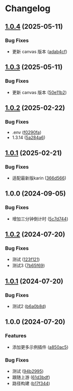 # Changelog

## [1.0.4](https://github.com/pohgxz/karin-plugin-picture-game/compare/v1.0.3...v1.0.4) (2025-05-11)


### Bug Fixes

* 更新 canvas 版本 ([adab4cf](https://github.com/pohgxz/karin-plugin-picture-game/commit/adab4cf7bacb6198509d9463e5b32ee766792a27))

## [1.0.3](https://github.com/pohgxz/karin-plugin-picture-game/compare/v1.0.2...v1.0.3) (2025-05-11)


### Bug Fixes

* 更新 canvas 版本 ([50e11b2](https://github.com/pohgxz/karin-plugin-picture-game/commit/50e11b24a0dfa171ad5b55b275a3b6c790d20bb4))

## [1.0.2](https://github.com/pohgxz/karin-plugin-picture-game/compare/v1.0.1...v1.0.2) (2025-02-22)


### Bug Fixes

* .env ([f0290fa](https://github.com/pohgxz/karin-plugin-picture-game/commit/f0290facc479e2a697cb4541bc019aa5d42934e2))
* 1.3.14 ([5a284a6](https://github.com/pohgxz/karin-plugin-picture-game/commit/5a284a68d17d34f89018ef6d387c194a2b4b61d1))

## [1.0.1](https://github.com/pohgxz/karin-plugin-picture-game/compare/v1.0.0...v1.0.1) (2025-02-21)


### Bug Fixes

* 适配最新版karin ([366d566](https://github.com/pohgxz/karin-plugin-picture-game/commit/366d5668b6a96c920c52723be29449cb0f31388a))

## 1.0.0 (2024-09-05)


### Bug Fixes

* 增加三分钟倒计时 ([5c7d744](https://github.com/pohgxz/karin-plugin-picture-game/commit/5c7d74484df699b1089da1ede71bbefaf932c1a6))

## [1.0.2](https://github.com/KarinJS/karin-plugin-template/compare/v1.0.1...v1.0.2) (2024-07-20)


### Bug Fixes

* 测试 ([123f121](https://github.com/KarinJS/karin-plugin-template/commit/123f12135ae1b1842984dd5eaa2349eeacd482f0))
* 测试3 ([7b65f69](https://github.com/KarinJS/karin-plugin-template/commit/7b65f69567e5fc313246746b18aea9d23ca67662))

## [1.0.1](https://github.com/KarinJS/karin-plugin-template/compare/v1.0.0...v1.0.1) (2024-07-20)


### Bug Fixes

* 测试2 ([b6a0b8d](https://github.com/KarinJS/karin-plugin-template/commit/b6a0b8d0f9175916ed6fbb3c034b4ee30f168c07))

## 1.0.0 (2024-07-20)


### Features

* 添加更多示例插件 ([a850ac5](https://github.com/KarinJS/karin-plugin-template/commit/a850ac5fb1a03e8134f0fb2e517464e8117d5565))


### Bug Fixes

* 测试 ([94b2995](https://github.com/KarinJS/karin-plugin-template/commit/94b29953a99d75e31e548e031598eeaf8c17fa96))
* 跟随上游 ([61d3bdf](https://github.com/KarinJS/karin-plugin-template/commit/61d3bdfc29801edaed046f35c771e68abe5540b7))
* 路径构建 ([b17f344](https://github.com/KarinJS/karin-plugin-template/commit/b17f344db0cf6f3dfa29f6d0f903825b9c769e9f))

